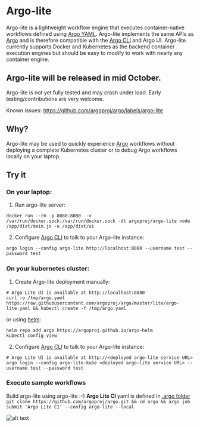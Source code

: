 # Argo-lite

Argo-lite is a lightweight workflow engine that executes container-native workflows defined using [Argo YAML](https://argoproj.github.io/docs/yaml/dsl_reference_intro.html).  Argo-lite implements the same APIs as [Argo](https://github.com/argoproj/argo) and is therefore compatible with the [Argo CLI](https://argoproj.github.io/docs/dev-cli-reference.html) and Argo UI.  Argo-lite currently supports Docker and  Kubernetes as the backend container execution engines but should be easy to modify to work with nearly any container engine.  

## Argo-lite will be released in mid October.

Argo-lite is not yet fully tested and may crash under load. Early testing/contributions are very welcome.

Known issues: https://github.com/argoproj/argo/labels/argo-lite

## Why?

Argo-lite may be used to quickly experience [Argo](https://github.com/argoproj/argo) workflows without deploying a complete Kubernetes cluster or to debug Argo workflows locally on your laptop.

## Try it

### On your laptop:

1. Run argo-lite server:
```
docker run --rm -p 8080:8080  -v /var/run/docker.sock:/var/run/docker.sock -dt argoproj/argo-lite node /app/dist/main.js -u /app/dist/ui
```
2. Configure [Argo CLI](https://argoproj.github.io/docs/dev-cli-reference.html) to talk to your Argo-lite instance:

```
argo login --config argo-lite http://localhost:8080 --username test --password test
```

### On your kubernetes cluster:

1. Create Argo-lite deployment manually:

```
# Argo Lite UI is available at http://localhost:8080
curl -o /tmp/argo.yaml https://raw.githubusercontent.com/argoproj/argo/master/lite/argo-lite.yaml && kubectl create -f /tmp/argo.yaml
```

or using [helm](https://docs.helm.sh/using_helm/#installing-helm):

```
helm repo add argo https://argoproj.github.io/argo-helm
kubectl config view
```

2. Configure [Argo CLI](https://argoproj.github.io/docs/dev-cli-reference.html) to talk to your Argo-lite instance:

```
# Argo Lite UI is available at http://<deployed argo-lite service URL>
argo login --config argo-lite-kube <deployed argo-lite service URL> --username test --password test
```

### Execute sample workflows

Build argo-lite using argo-lite :-)  **Argo Lite CI** yaml is defined in [.argo folder](https://github.com/argoproj/argo/blob/master/.argo/lite-ci.yaml)
```git clone https://github.com/argoproj/argo.git && cd argo && argo job submit 'Argo Lite CI' --config argo-lite --local```

![alt text](./demo.gif "Logo Title Text 1")
